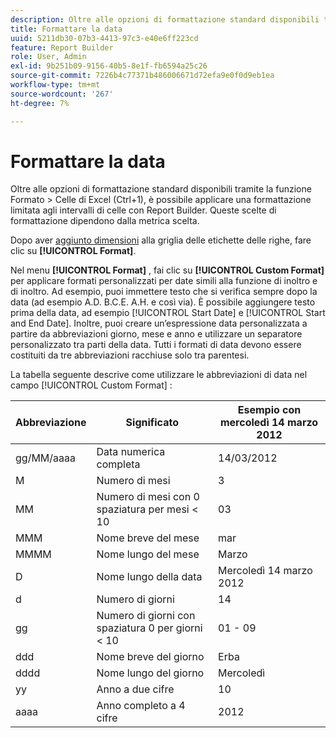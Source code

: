 ```yaml
---
description: Oltre alle opzioni di formattazione standard disponibili tramite la funzione Formato > Celle di Excel (Ctrl+1), è possibile applicare una formattazione limitata agli intervalli di celle con Report Builder. Queste scelte di formattazione dipendono dalla metrica scelta.
title: Formattare la data
uuid: 5211db30-07b3-4413-97c3-e40e6ff223cd
feature: Report Builder
role: User, Admin
exl-id: 9b251b09-9156-40b5-8e1f-fb6594a25c26
source-git-commit: 7226b4c77371b486006671d72efa9e0f0d9eb1ea
workflow-type: tm+mt
source-wordcount: '267'
ht-degree: 7%

---
```


# Formattare la data

Oltre alle opzioni di formattazione standard disponibili tramite la funzione Formato > Celle di Excel (Ctrl+1), è possibile applicare una formattazione limitata agli intervalli di celle con Report Builder. Queste scelte di formattazione dipendono dalla metrica scelta.

Dopo aver [aggiunto dimensioni](/help/analyze/report-builder/layout/c-metrics-dimensions/t-add-metrics-and-dimensions.md) alla griglia delle etichette delle righe, fare clic su **[!UICONTROL Format]**.

Nel menu **[!UICONTROL Format]** , fai clic su **[!UICONTROL Custom Format]** per applicare formati personalizzati per date simili alla funzione di inoltro e di inoltro. Ad esempio, puoi immettere testo che si verifica sempre dopo la data (ad esempio A.D. B.C.E. A.H. e così via). È possibile aggiungere testo prima della data, ad esempio [!UICONTROL Start Date] e [!UICONTROL Start and End Date]. Inoltre, puoi creare un’espressione data personalizzata a partire da abbreviazioni giorno, mese e anno e utilizzare un separatore personalizzato tra parti della data. Tutti i formati di data devono essere costituiti da tre abbreviazioni racchiuse solo tra parentesi.

La tabella seguente descrive come utilizzare le abbreviazioni di data nel campo [!UICONTROL Custom Format] :

| Abbreviazione | Significato | Esempio   con mercoledì 14 marzo 2012 |
|--- |--- |--- |
| gg/MM/aaaa | Data numerica completa | 14/03/2012 |
| M | Numero di mesi | 3 |
| MM | Numero di mesi con 0 spaziatura per mesi &lt; 10 | 03 |
| MMM | Nome breve del mese | mar |
| MMMM | Nome lungo del mese | Marzo |
| D | Nome lungo della data | Mercoledì 14 marzo 2012 |
| d | Numero di giorni | 14 |
| gg | Numero di giorni con spaziatura 0 per giorni &lt; 10 | 01 - 09 |
| ddd | Nome breve del giorno | Erba |
| dddd | Nome lungo del giorno | Mercoledì |
| yy | Anno a due cifre | 10 |
| aaaa | Anno completo a 4 cifre | 2012 |
